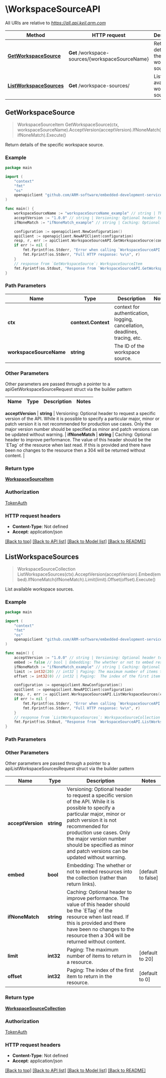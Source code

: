 <!--
Copyright (C) 2020-2024 Arm Limited or its affiliates and Contributors. All rights reserved.
SPDX-License-Identifier: Apache-2.0
-->
# \WorkspaceSourceAPI

All URIs are relative to *https://all.api.keil.arm.com*

Method | HTTP request | Description
------------- | ------------- | -------------
[**GetWorkspaceSource**](WorkspaceSourceAPI.md#GetWorkspaceSource) | **Get** /workspace-sources/{workspaceSourceName} | Return details of the specific workspace source.
[**ListWorkspaceSources**](WorkspaceSourceAPI.md#ListWorkspaceSources) | **Get** /workspace-sources/ | List available workspace sources.



## GetWorkspaceSource

> WorkspaceSourceItem GetWorkspaceSource(ctx, workspaceSourceName).AcceptVersion(acceptVersion).IfNoneMatch(ifNoneMatch).Execute()

Return details of the specific workspace source.



### Example

```go
package main

import (
	"context"
	"fmt"
	"os"
	openapiclient "github.com/ARM-software/embedded-development-services-client/client"
)

func main() {
	workspaceSourceName := "workspaceSourceName_example" // string | The ID of the workspace source.
	acceptVersion := "1.0.0" // string | Versioning: Optional header to request a specific version of the API. While it is possible to specify a particular major, minor or patch version it is not recommended for production use cases. Only the major version number should be specified as minor and patch versions can be updated without warning. (optional)
	ifNoneMatch := "ifNoneMatch_example" // string | Caching: Optional header to improve performance. The value of this header should be the `ETag` of the resource when last read. If this is provided and there have been no changes to the resource then a 304 will be returned without content. (optional)

	configuration := openapiclient.NewConfiguration()
	apiClient := openapiclient.NewAPIClient(configuration)
	resp, r, err := apiClient.WorkspaceSourceAPI.GetWorkspaceSource(context.Background(), workspaceSourceName).AcceptVersion(acceptVersion).IfNoneMatch(ifNoneMatch).Execute()
	if err != nil {
		fmt.Fprintf(os.Stderr, "Error when calling `WorkspaceSourceAPI.GetWorkspaceSource``: %v\n", err)
		fmt.Fprintf(os.Stderr, "Full HTTP response: %v\n", r)
	}
	// response from `GetWorkspaceSource`: WorkspaceSourceItem
	fmt.Fprintf(os.Stdout, "Response from `WorkspaceSourceAPI.GetWorkspaceSource`: %v\n", resp)
}
```

### Path Parameters


Name | Type | Description  | Notes
------------- | ------------- | ------------- | -------------
**ctx** | **context.Context** | context for authentication, logging, cancellation, deadlines, tracing, etc.
**workspaceSourceName** | **string** | The ID of the workspace source. | 

### Other Parameters

Other parameters are passed through a pointer to a apiGetWorkspaceSourceRequest struct via the builder pattern


Name | Type | Description  | Notes
------------- | ------------- | ------------- | -------------

 **acceptVersion** | **string** | Versioning: Optional header to request a specific version of the API. While it is possible to specify a particular major, minor or patch version it is not recommended for production use cases. Only the major version number should be specified as minor and patch versions can be updated without warning. | 
 **ifNoneMatch** | **string** | Caching: Optional header to improve performance. The value of this header should be the &#x60;ETag&#x60; of the resource when last read. If this is provided and there have been no changes to the resource then a 304 will be returned without content. | 

### Return type

[**WorkspaceSourceItem**](WorkspaceSourceItem.md)

### Authorization

[TokenAuth](../README.md#TokenAuth)

### HTTP request headers

- **Content-Type**: Not defined
- **Accept**: application/json

[[Back to top]](#) [[Back to API list]](../README.md#documentation-for-api-endpoints)
[[Back to Model list]](../README.md#documentation-for-models)
[[Back to README]](../README.md)


## ListWorkspaceSources

> WorkspaceSourceCollection ListWorkspaceSources(ctx).AcceptVersion(acceptVersion).Embed(embed).IfNoneMatch(ifNoneMatch).Limit(limit).Offset(offset).Execute()

List available workspace sources.



### Example

```go
package main

import (
	"context"
	"fmt"
	"os"
	openapiclient "github.com/ARM-software/embedded-development-services-client/client"
)

func main() {
	acceptVersion := "1.0.0" // string | Versioning: Optional header to request a specific version of the API. While it is possible to specify a particular major, minor or patch version it is not recommended for production use cases. Only the major version number should be specified as minor and patch versions can be updated without warning. (optional)
	embed := false // bool | Embedding: The whether or not to embed resources into the collection (rather than return links). (optional) (default to false)
	ifNoneMatch := "ifNoneMatch_example" // string | Caching: Optional header to improve performance. The value of this header should be the `ETag` of the resource when last read. If this is provided and there have been no changes to the resource then a 304 will be returned without content. (optional)
	limit := int32(20) // int32 | Paging: The maximum number of items to return in a resource. (optional) (default to 20)
	offset := int32(0) // int32 | Paging:  The index of the first item to return in the resource. (optional) (default to 0)

	configuration := openapiclient.NewConfiguration()
	apiClient := openapiclient.NewAPIClient(configuration)
	resp, r, err := apiClient.WorkspaceSourceAPI.ListWorkspaceSources(context.Background()).AcceptVersion(acceptVersion).Embed(embed).IfNoneMatch(ifNoneMatch).Limit(limit).Offset(offset).Execute()
	if err != nil {
		fmt.Fprintf(os.Stderr, "Error when calling `WorkspaceSourceAPI.ListWorkspaceSources``: %v\n", err)
		fmt.Fprintf(os.Stderr, "Full HTTP response: %v\n", r)
	}
	// response from `ListWorkspaceSources`: WorkspaceSourceCollection
	fmt.Fprintf(os.Stdout, "Response from `WorkspaceSourceAPI.ListWorkspaceSources`: %v\n", resp)
}
```

### Path Parameters



### Other Parameters

Other parameters are passed through a pointer to a apiListWorkspaceSourcesRequest struct via the builder pattern


Name | Type | Description  | Notes
------------- | ------------- | ------------- | -------------
 **acceptVersion** | **string** | Versioning: Optional header to request a specific version of the API. While it is possible to specify a particular major, minor or patch version it is not recommended for production use cases. Only the major version number should be specified as minor and patch versions can be updated without warning. | 
 **embed** | **bool** | Embedding: The whether or not to embed resources into the collection (rather than return links). | [default to false]
 **ifNoneMatch** | **string** | Caching: Optional header to improve performance. The value of this header should be the &#x60;ETag&#x60; of the resource when last read. If this is provided and there have been no changes to the resource then a 304 will be returned without content. | 
 **limit** | **int32** | Paging: The maximum number of items to return in a resource. | [default to 20]
 **offset** | **int32** | Paging:  The index of the first item to return in the resource. | [default to 0]

### Return type

[**WorkspaceSourceCollection**](WorkspaceSourceCollection.md)

### Authorization

[TokenAuth](../README.md#TokenAuth)

### HTTP request headers

- **Content-Type**: Not defined
- **Accept**: application/json

[[Back to top]](#) [[Back to API list]](../README.md#documentation-for-api-endpoints)
[[Back to Model list]](../README.md#documentation-for-models)
[[Back to README]](../README.md)

